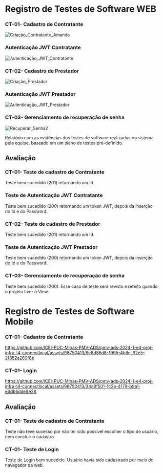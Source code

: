 # Registro de Testes de Software WEB

### CT-01- Cadastro de Contratante
![Criação_Contratante_Amanda](https://github.com/ICEI-PUC-Minas-PMV-ADS/pmv-ads-2024-1-e4-proj-infra-t4-connectlocal/assets/98750413/24cc494c-0784-4bf3-81fc-587a05cd61dc)

### Autenticação JWT Contratante
![Autenticação_JWT_Contratante](https://github.com/ICEI-PUC-Minas-PMV-ADS/pmv-ads-2024-1-e4-proj-infra-t4-connectlocal/assets/98750413/7e5064bf-131e-4643-9115-859bc1f3044f)

### CT-02- Cadastro de Prestador
![Criação_Prestador](https://github.com/ICEI-PUC-Minas-PMV-ADS/pmv-ads-2024-1-e4-proj-infra-t4-connectlocal/assets/98750413/dcc0aeda-b277-477d-ad74-c43a4a9750bc)

### Autenticação JWT Prestador
![Autenticação_JWT_Prestador](https://github.com/ICEI-PUC-Minas-PMV-ADS/pmv-ads-2024-1-e4-proj-infra-t4-connectlocal/assets/98750413/9c2e375d-5a37-4e18-b1d5-b0720e7f31df)

### CT-03- Gerenciamento de recuperação de senha
![Recuperar_Senha2](https://github.com/ICEI-PUC-Minas-PMV-ADS/pmv-ads-2024-1-e4-proj-infra-t4-connectlocal/assets/98750413/8c3f7a5f-647b-4ddb-89fc-3db65b79f2b9)


Relatório com as evidências dos testes de software realizados no sistema pela equipe, baseado em um plano de testes pré-definido.

## Avaliação

### CT-01- Teste de cadastro de Contratante
Teste bem sucedido (201) retornando um Id.

### Teste de Autenticação JWT Contratante
Teste bem sucedido (200) retornando um token JWT, depois da inserção do Id e do Password.

### CT-02- Teste de cadastro de Prestador
Teste bem sucedido (201) retornando um Id.

### Teste de Autenticação JWT Prestador
Teste bem sucedido (200) retornando um token JWT, depois da inserção do Id e do Password.

### CT-03- Gerenciamento de recuperação de senha
Teste bem sucedido (200). Esse caso de teste será revisto e refeito quando o projeto tiver o View. 

# Registro de Testes de Software Mobile

### CT-01- Cadastro de Contratante
https://github.com/ICEI-PUC-Minas-PMV-ADS/pmv-ads-2024-1-e4-proj-infra-t4-connectlocal/assets/98750413/6c8d86d8-1995-4b8e-92e5-2f352a260f8b
### CT-01- Login
https://github.com/ICEI-PUC-Minas-PMV-ADS/pmv-ads-2024-1-e4-proj-infra-t4-connectlocal/assets/98750413/34a8f501-1c2e-4179-b9a1-eddb6dde9e28

## Avaliação
### CT-01- Teste de cadastro de Contratante
Teste não teve sucesso por não ter sido possível escolher o tipo de usuário, nem concluir o cadastro.
### CT-01- Teste de Login
Teste de Login bem sucedido. Usuário havia sido cadastrado por meio do navegador da web.
